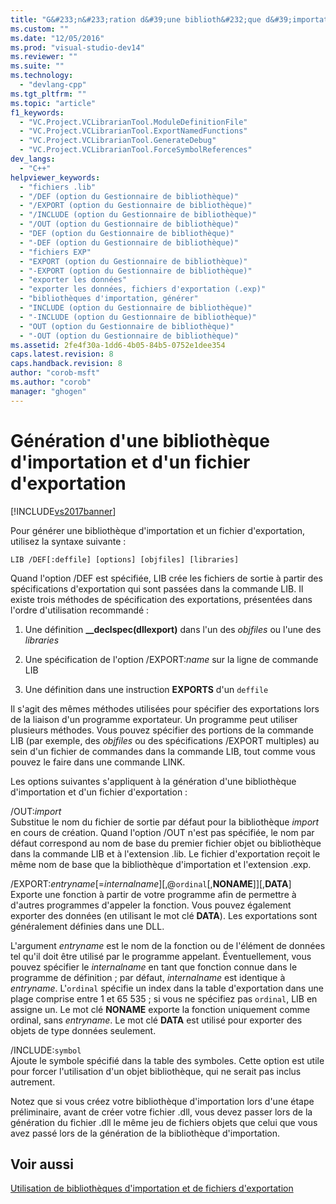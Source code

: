 ```yaml
---
title: "G&#233;n&#233;ration d&#39;une biblioth&#232;que d&#39;importation et d&#39;un fichier d&#39;exportation | Microsoft Docs"
ms.custom: ""
ms.date: "12/05/2016"
ms.prod: "visual-studio-dev14"
ms.reviewer: ""
ms.suite: ""
ms.technology: 
  - "devlang-cpp"
ms.tgt_pltfrm: ""
ms.topic: "article"
f1_keywords: 
  - "VC.Project.VCLibrarianTool.ModuleDefinitionFile"
  - "VC.Project.VCLibrarianTool.ExportNamedFunctions"
  - "VC.Project.VCLibrarianTool.GenerateDebug"
  - "VC.Project.VCLibrarianTool.ForceSymbolReferences"
dev_langs: 
  - "C++"
helpviewer_keywords: 
  - "fichiers .lib"
  - "/DEF (option du Gestionnaire de bibliothèque)"
  - "/EXPORT (option du Gestionnaire de bibliothèque)"
  - "/INCLUDE (option du Gestionnaire de bibliothèque)"
  - "/OUT (option du Gestionnaire de bibliothèque)"
  - "DEF (option du Gestionnaire de bibliothèque)"
  - "-DEF (option du Gestionnaire de bibliothèque)"
  - "fichiers EXP"
  - "EXPORT (option du Gestionnaire de bibliothèque)"
  - "-EXPORT (option du Gestionnaire de bibliothèque)"
  - "exporter les données"
  - "exporter les données, fichiers d'exportation (.exp)"
  - "bibliothèques d'importation, générer"
  - "INCLUDE (option du Gestionnaire de bibliothèque)"
  - "-INCLUDE (option du Gestionnaire de bibliothèque)"
  - "OUT (option du Gestionnaire de bibliothèque)"
  - "-OUT (option du Gestionnaire de bibliothèque)"
ms.assetid: 2fe4f30a-1dd6-4b05-84b5-0752e1dee354
caps.latest.revision: 8
caps.handback.revision: 8
author: "corob-msft"
ms.author: "corob"
manager: "ghogen"
---
```

# G&#233;n&#233;ration d&#39;une biblioth&#232;que d&#39;importation et d&#39;un fichier d&#39;exportation
[!INCLUDE[vs2017banner](../../assembler/inline/includes/vs2017banner.md)]

Pour générer une bibliothèque d'importation et un fichier d'exportation, utilisez la syntaxe suivante :  
  
```  
LIB /DEF[:deffile] [options] [objfiles] [libraries]  
```  
  
 Quand l'option \/DEF est spécifiée, LIB crée les fichiers de sortie à partir des spécifications d'exportation qui sont passées dans la commande LIB.  Il existe trois méthodes de spécification des exportations, présentées dans l'ordre d'utilisation recommandé :  
  
1.  Une définition **\_\_declspec\(dllexport\)** dans l'un des *objfiles* ou l'une des *libraries*  
  
2.  Une spécification de l'option \/EXPORT:*name* sur la ligne de commande LIB  
  
3.  Une définition dans une instruction **EXPORTS** d'un `deffile`  
  
 Il s'agit des mêmes méthodes utilisées pour spécifier des exportations lors de la liaison d'un programme exportateur.  Un programme peut utiliser plusieurs méthodes.  Vous pouvez spécifier des portions de la commande LIB \(par exemple, des *objfiles* ou des spécifications \/EXPORT multiples\) au sein d'un fichier de commandes dans la commande LIB, tout comme vous pouvez le faire dans une commande LINK.  
  
 Les options suivantes s'appliquent à la génération d'une bibliothèque d'importation et d'un fichier d'exportation :  
  
 \/OUT:*import*  
 Substitue le nom du fichier de sortie par défaut pour la bibliothèque *import* en cours de création.  Quand l'option \/OUT n'est pas spécifiée, le nom par défaut correspond au nom de base du premier fichier objet ou bibliothèque dans la commande LIB et à l'extension .lib.  Le fichier d'exportation reçoit le même nom de base que la bibliothèque d'importation et l'extension .exp.  
  
 \/EXPORT:*entryname*\[\=*internalname*\]\[,@`ordinal`\[,**NONAME**\]\]\[,**DATA**\]  
 Exporte une fonction à partir de votre programme afin de permettre à d'autres programmes d'appeler la fonction.  Vous pouvez également exporter des données \(en utilisant le mot clé **DATA**\).  Les exportations sont généralement définies dans une DLL.  
  
 L'argument *entryname* est le nom de la fonction ou de l'élément de données tel qu'il doit être utilisé par le programme appelant.  Éventuellement, vous pouvez spécifier le *internalname* en tant que fonction connue dans le programme de définition ; par défaut, *internalname* est identique à *entryname*.  L'`ordinal` spécifie un index dans la table d'exportation dans une plage comprise entre 1 et 65 535 ; si vous ne spécifiez pas `ordinal`, LIB en assigne un.  Le mot clé **NONAME** exporte la fonction uniquement comme ordinal, sans *entryname*.  Le mot clé **DATA** est utilisé pour exporter des objets de type données seulement.  
  
 \/INCLUDE:`symbol`  
 Ajoute le symbole spécifié dans la table des symboles.  Cette option est utile pour forcer l'utilisation d'un objet bibliothèque, qui ne serait pas inclus autrement.  
  
 Notez que si vous créez votre bibliothèque d'importation lors d'une étape préliminaire, avant de créer votre fichier .dll, vous devez passer lors de la génération du fichier .dll le même jeu de fichiers objets que celui que vous avez passé lors de la génération de la bibliothèque d'importation.  
  
## Voir aussi  
 [Utilisation de bibliothèques d'importation et de fichiers d'exportation](../../build/reference/working-with-import-libraries-and-export-files.md)